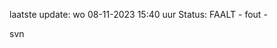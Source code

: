 laatste update: 
wo 08-11-2023 15:40   uur 
Status: FAALT - fout - 
<div class="service R">svn</div>